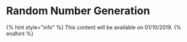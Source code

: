 # Random Number Generation

{% hint style="info" %}
This content will be available on 01/10/2019.
{% endhint %}

